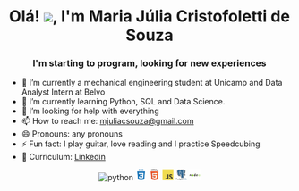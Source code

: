 <!--### Olá! 👋
-->

<h1 align="center">Olá! <img src="https://raw.githubusercontent.com/kaueMarques/kaueMarques/master/hi.gif" width="30px">, I'm Maria Júlia Cristofoletti de Souza</h1>
<h3 align="center">I'm starting to program, looking for new experiences</h3> 


- 🔭 I’m currently a mechanical engineering student at Unicamp and Data Analyst Intern at Belvo
- 🌱 I’m currently learning Python, SQL and Data Science.
- 🤔 I’m looking for help with everything 
- 📫 How to reach me: mjuliacsouza@gmail.com
- 😄 Pronouns: any pronouns 
- ⚡ Fun fact: I play guitar, love reading and I practice Speedcubing 
- 🧾 Curriculum: <a href="https://www.linkedin.com/in/maria-júlia-cristofoletti-de-souza-3aaa82207/">Linkedin</a>

<!-- 
- 💬 Ask me about my journey
- 👯 I’m looking to collaborate on anything
-->

<p align="center">
<!-- <img src="https://raw.githubusercontent.com/devicons/devicon/master/icons/react/react-original-wordmark.svg" alt="react" width="20" height="20"/> -->
<img src="https://seeklogo.com/images/P/python-logo-A32636CAA3-seeklogo.com.png" alt="python"  width="20" height="20"/>
<img src="https://raw.githubusercontent.com/devicons/devicon/master/icons/css3/css3-plain-wordmark.svg" alt="css3"  width="20" height="20"/>
<img src="https://raw.githubusercontent.com/devicons/devicon/master/icons/html5/html5-original-wordmark.svg" alt="html5"  width="20" height="20"/>
<img src="https://raw.githubusercontent.com/devicons/devicon/master/icons/javascript/javascript-original.svg" alt="javascript" width="20" height="20"/>
<img src="https://raw.githubusercontent.com/devicons/devicon/master/icons/postgresql/postgresql-original-wordmark.svg" alt="postgresql" width="20" height="20"/>
<img src="https://raw.githubusercontent.com/devicons/devicon/master/icons/nodejs/nodejs-original-wordmark.svg" alt="nodejs" width="20" height="20"/></p><p align="center"> 
</p>



<!-- 
### Formação:
<p>
  <img src="https://upload.wikimedia.org/wikipedia/pt/thumb/b/b2/UNICAMP_logo.svg/1200px-UNICAMP_logo.svg.png" style="width:100px;height:100px;">
  <img src="https://www.fem.unicamp.br/images/LogoFEM/FEM_vertical2d.png" style="width:100px;height:100px;">
  <img src="https://static.wixstatic.com/media/71a94f_c273c5df0225424aa3b52d1c7d20b847~mv2.png/v1/fill/w_140,h_90,al_c,q_85,usm_0.66_1.00_0.01/VAI_Academy_op%C3%A7%C3%A3oF-72.webp" style="width:150px;height:100px;">
  <img src="https://24x7comunicacao.com.br/wp-content/uploads/2016/04/ebac-brazil_logo_black_port.jpg" style="width:100px;height:100px;"> 
  <img src="https://media-exp1.licdn.com/dms/image/C4E0BAQERyNzgDD_7jw/company-logo_200_200/0/1604087527503?e=2159024400&v=beta&t=0ibfvcTK7uTvkp8Ju5qzBKWC5y8jkWbem9ZDj78zOcc" style="width:100px;height:100px;"> 
  
  
</p>
-->
